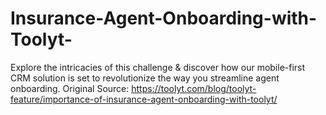 # Insurance-Agent-Onboarding-with-Toolyt-
Explore the intricacies of this challenge &amp; discover how our mobile-first CRM solution is set to revolutionize the way you streamline agent onboarding.
Original Source: https://toolyt.com/blog/toolyt-feature/importance-of-insurance-agent-onboarding-with-toolyt/
